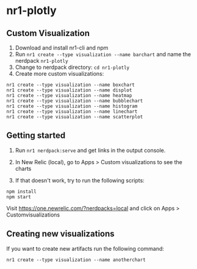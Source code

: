 # nr1-plotly

## Custom Visualization

1. Download and install nr1-cli and npm
2. Run `nr1 create --type visualization --name barchart` and name the nerdpack `nr1-plotly`
3. Change to nerdpack directory: `cd nr1-plotly`
4. Create more custom visualizations:
```
nr1 create --type visualization --name boxchart
nr1 create --type visualization --name displot
nr1 create --type visualization --name heatmap
nr1 create --type visualization --name bubblechart
nr1 create --type visualization --name histogram
nr1 create --type visualization --name linechart
nr1 create --type visualization --name scatterplot
```


## Getting started

1. Run `nr1 nerdpack:serve` and get links in the output console.
2. In New Relic (local), go to Apps > Custom visualizations to see the charts

3.  If that doesn't work, try to run the following scripts:

```
npm install
npm start
```

Visit https://one.newrelic.com/?nerdpacks=local and click on Apps > Customvisualizations

## Creating new visualizations

If you want to create new artifacts run the following command:

```
nr1 create --type visualization --name anotherchart
```
